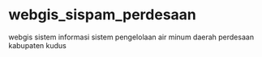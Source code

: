 # webgis_sispam_perdesaan
webgis sistem informasi sistem pengelolaan air minum daerah perdesaan kabupaten kudus
